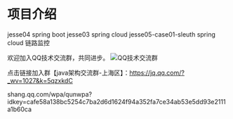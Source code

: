 ﻿# 项目介绍

jesse04  spring boot
jesse03  spring cloud
jesse05-case01-sleuth  spring cloud 链路监控

欢迎加入QQ技术交流群，共同进步。
![](http://upload-images.jianshu.io/upload_images/4461954-d80b777ca38632ba.png?imageMogr2/auto-orient/strip%7CimageView2/2/w/1240)QQ技术交流群

点击链接加入群【java架构交流群-上海区】：https://jq.qq.com/?_wv=1027&k=5qzxkdC

shang.qq.com/wpa/qunwpa?idkey=cafe58a138bc5254c7ba2d6d1624f94a352fa7ce34ab53e5dd93e2111a1b60ca
